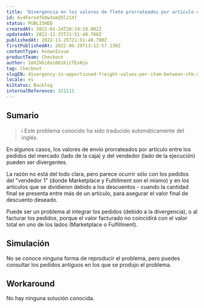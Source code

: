 ```yaml
---
title: 'Divergencia en los valores de flete prorrateados por artículo entre los pedidos de CHK y FFM'
id: 6v4Fero4fkOw3omZOl21Xf
status: PUBLISHED
createdAt: 2022-01-24T20:24:18.002Z
updatedAt: 2022-11-25T21:51:48.780Z
publishedAt: 2022-11-25T21:51:48.780Z
firstPublishedAt: 2022-06-29T13:12:57.139Z
contentType: knownIssue
productTeam: Checkout
author: 2mXZkbi0oi061KicTExNjo
tag: Checkout
slugEN: divergency-in-apportioned-freight-values-per-item-between-chk-and-ffm-orders
locale: es
kiStatus: Backlog
internalReference: 321111
---
```


## Sumario

>ℹ️ Este problema conocido ha sido traducido automáticamente del inglés.


En algunos casos, los valores de envío prorrateados por artículo entre los pedidos del mercado (lado de la caja) y del vendedor (lado de la ejecución) pueden ser divergentes.

La razón no está del todo clara, pero parece ocurrir sólo con los pedidos del "vendedor 1" (donde Marketplace y Fultillment son el mismo) y en los artículos que se dividieron debido a los descuentos - cuando la cantidad final se presenta entre más de un artículo, para asegurar el valor final de descuento deseado.

Puede ser un problema al integrar los pedidos (debido a la divergencia), o al facturar los pedidos, porque el valor facturado no coincidirá con el valor total en uno de los lados (Marketplace o Fulfillment).



## Simulación


No se conoce ninguna forma de reproducir el problema, pero puedes consultar los pedidos antiguos en los que se produjo el problema.



## Workaround


No hay ninguna solución conocida.

